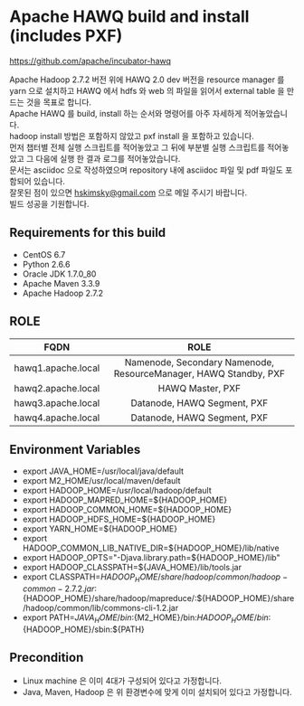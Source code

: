 # Apache HAWQ build and install (includes PXF)

https://github.com/apache/incubator-hawq

Apache Hadoop 2.7.2 버전 위에 HAWQ 2.0 dev 버전을 resource manager 를 yarn 으로 설치하고 HAWQ 에서 hdfs 와 web 의 파일을 읽어서 external table 을 만드는 것을 목표로 합니다.  
Apache HAWQ 를 build, install 하는 순서와 명령어를 아주 자세하게 적어놓았습니다.  
hadoop install 방법은 포함하지 않았고 pxf install 을 포함하고 있습니다.  
먼저 챕터별 전체 실행 스크립트를 적어놓았고 그 뒤에 부분별 실행 스크립트를 적어놓았고 그 다음에 실행 한 결과 로그를 적어놓았습니다.  
문서는 asciidoc 으로 작성하였으며 repository 내에 asciidoc 파일 및 pdf 파일도 포함되어 있습니다.  
잘못된 점이 있으면 hskimsky@gmail.com 으로 메일 주시기 바랍니다.  
빌드 성공을 기원합니다.

## Requirements for this build

* CentOS 6.7
* Python 2.6.6
* Oracle JDK 1.7.0_80
* Apache Maven 3.3.9
* Apache Hadoop 2.7.2

## ROLE

|FQDN|ROLE|
|:---:|:---:|
|hawq1.apache.local|Namenode, Secondary Namenode, ResourceManager, HAWQ Standby, PXF|
|hawq2.apache.local|HAWQ Master, PXF|
|hawq3.apache.local|Datanode, HAWQ Segment, PXF|
|hawq4.apache.local|Datanode, HAWQ Segment, PXF|

## Environment Variables
* export JAVA_HOME=/usr/local/java/default
* export M2_HOME/usr/local/maven/default
* export HADOOP_HOME=/usr/local/hadoop/default
* export HADOOP_MAPRED_HOME=${HADOOP_HOME}
* export HADOOP_COMMON_HOME=${HADOOP_HOME}
* export HADOOP_HDFS_HOME=${HADOOP_HOME}
* export YARN_HOME=${HADOOP_HOME}
* export HADOOP_COMMON_LIB_NATIVE_DIR=${HADOOP_HOME}/lib/native
* export HADOOP_OPTS="-Djava.library.path=${HADOOP_HOME}/lib"
* export HADOOP_CLASSPATH=${JAVA_HOME}/lib/tools.jar
* export CLASSPATH=${HADOOP_HOME}/share/hadoop/common/hadoop-common-2.7.2.jar:${HADOOP_HOME}/share/hadoop/mapreduce/:${HADOOP_HOME}/share/hadoop/common/lib/commons-cli-1.2.jar
* export PATH=${JAVA_HOME}/bin:${M2_HOME}/bin:${HADOOP_HOME}/bin:${HADOOP_HOME}/sbin:${PATH}

## Precondition

* Linux machine 은 이미 4대가 구성되어 있다고 가정합니다.
* Java, Maven, Hadoop 은 위 환경변수에 맞게 이미 설치되어 있다고 가정합니다.

